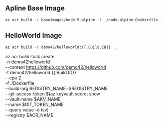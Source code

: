 ## Apline Base Image
```sh
az acr build -t baseimages/node:9-alpine -f ./node-alpine.Dockerfile .
```

## HelloWorld Image
```sh
az acr build -t demo42/helloworld:{{.Build.ID}}  .
```

az acr build-task create \
  -n demo42helloworld \
  --context https://github.com/demo42/helloworld \
  -t demo42/helloworld:{{.Build.ID}} \
  --cpu 2 \
  -f ./Dockerfile \
  --build-arg REGISTRY_NAME=$REGISTRY_NAME \
  --git-access-token $(az keyvault secret show \
                         --vault-name $AKV_NAME \
                         --name $GIT_TOKEN_NAME \
                         --query value -o tsv) \
  --registry $ACR_NAME 
